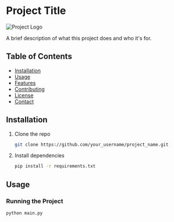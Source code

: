 # Project Title

![Project Logo](images/logo.png)

A brief description of what this project does and who it's for.

## Table of Contents

- [Installation](#installation)
- [Usage](#usage)
- [Features](#features)
- [Contributing](#contributing)
- [License](#license)
- [Contact](#contact)

## Installation

1. Clone the repo
    ```sh
    git clone https://github.com/your_username/project_name.git
    ```
2. Install dependencies
    ```sh
    pip install -r requirements.txt
    ```

## Usage

### Running the Project

```sh
python main.py
